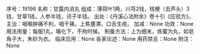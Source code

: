 序号：19196
名称：甘露内消丸
组成：薄荷叶1两，川芎2钱，桔梗（去芦头）3钱，甘草1钱，人参半钱，诃子半钱。
出处：《丹溪心法附余》卷十引《应验方》。
主治：咽喉肿痛不利，咽干痛，上焦壅滞，口舌生疮。
加减：None
功效：None
用法用量：每服1丸，噙化下，不拘时候。
制备方法：上为细末，炼蜜为丸，如皂角子大，朱砂为衣。
临床应用：None
各家论述：None
用药禁忌：None
附注：None
